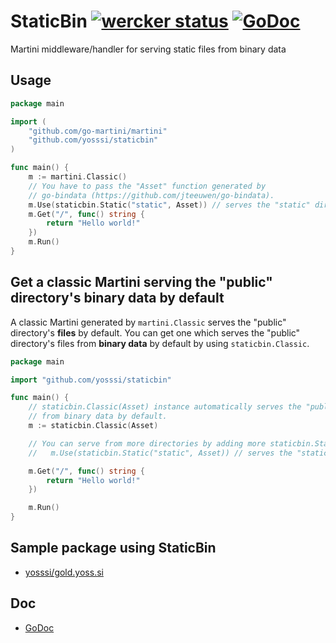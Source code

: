 # StaticBin [![wercker status](https://app.wercker.com/status/f4abe5d9213d02e00fc76f14c493048c/s/ "wercker status")](https://app.wercker.com/project/bykey/f4abe5d9213d02e00fc76f14c493048c) [![GoDoc](https://godoc.org/github.com/yosssi/staticbin?status.png)](https://godoc.org/github.com/yosssi/staticbin)

Martini middleware/handler for serving static files from binary data

## Usage

```go
package main

import (
	"github.com/go-martini/martini"
	"github.com/yosssi/staticbin"
)

func main() {
	m := martini.Classic()
	// You have to pass the "Asset" function generated by
	// go-bindata (https://github.com/jteeuwen/go-bindata).
	m.Use(staticbin.Static("static", Asset)) // serves the "static" directory's files from binary data.
	m.Get("/", func() string {
		return "Hello world!"
	})
	m.Run()
}
```

## Get a classic Martini serving the "public" directory's binary data by default

A classic Martini generated by `martini.Classic` serves the "public" directory's **files** by default. You can get one which serves the "public" directory's files from **binary data** by default by using `staticbin.Classic`.

```go
package main

import "github.com/yosssi/staticbin"

func main() {
	// staticbin.Classic(Asset) instance automatically serves the "public" directory's files
	// from binary data by default.
	m := staticbin.Classic(Asset)

	// You can serve from more directories by adding more staticbin.Static handlers.
	//   m.Use(staticbin.Static("static", Asset)) // serves the "static" directory's files from binary data.

	m.Get("/", func() string {
		return "Hello world!"
	})

	m.Run()
}
```

## Sample package using StaticBin

* [yosssi/gold.yoss.si](https://github.com/yosssi/gold.yoss.si)

## Doc

* [GoDoc](https://godoc.org/github.com/yosssi/staticbin)
